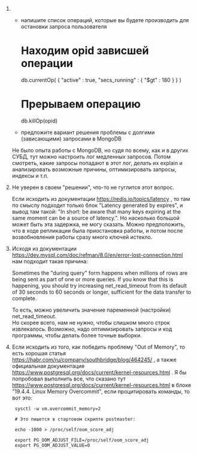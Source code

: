 1.
    - напишите список операций, которые вы будете производить для остановки запроса пользователя

        # Находим opid зависшей операции 
        db.currentOp(
           {
             "active" : true,
             "secs_running" : { "$gt" : 180 }
           }
        )
        # Прерываем операцию
        db.killOp(opid)
    
    - предложите вариант решения проблемы с долгими (зависающими) запросами в MongoDB
    
    Не было опыта работы с MongoDB, но судя по всему, как и в других СУБД, тут можно настроить лог медленных запросов. Потом смотреть, какие запросы попадают в этот лог, делать их explain и анализировать возможные причины, оптимизировать запросы, индексы и т.п.
    
2. Не уверен в своем "решении", что-то не гуглится этот вопрос.  
      
    Если исходить из документации https://redis.io/topics/latency , то там по смыслу подходит только блок "Latency generated by expires", и вывод там такой: "In short: be aware that many keys expiring at the same moment can be a source of latency.". Но насколько большой может быть эта задержка, не могу сказать. Можно предположить, что в ходе репликации была приостановка работы, и потом после возвобновления работы сразу много ключей истекло.

3. Исходя из документации https://dev.mysql.com/doc/refman/8.0/en/error-lost-connection.html нам подходит такая причина:  
      
    Sometimes the "during query" form happens when millions of rows are being sent as part of one or more queries. If you know that this is happening, you should try increasing net_read_timeout from its default of 30 seconds to 60 seconds or longer, sufficient for the data transfer to complete.  
      
    То есть, можно увеличить значение паременной (настройки) net_read_timeout.  
    Но скорее всего, нам не нужно, чтобы слишком много строк извлекалось. Возможно, надо оптимизировать запросы и код программы, чтобы делать более точные выборки.

4. Если исходить из того, как победить проблему "Out of Memory", то есть хорошая статья https://habr.com/ru/company/southbridge/blog/464245/ , а также официальная документация https://www.postgresql.org/docs/current/kernel-resources.html . Я бы попробовал выполнить все, что сказано тут https://www.postgresql.org/docs/current/kernel-resources.html в блоке "19.4.4. Linux Memory Overcommit", если процитировать команды, то вот это:

        sysctl -w vm.overcommit_memory=2

        # Это пишется в стартовом скрипте postmaster:

        echo -1000 > /proc/self/oom_score_adj

        export PG_OOM_ADJUST_FILE=/proc/self/oom_score_adj
        export PG_OOM_ADJUST_VALUE=0
        
